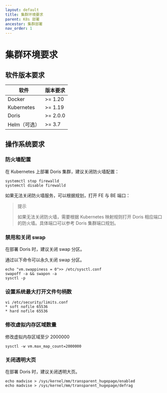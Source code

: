 ```yaml
---
layout: default
title: 集群环境要求
parent: K8s 部署
ancestor: 集群部署
nav_order: 1
---
```


# 集群环境要求
## 软件版本要求

| 软件 | 版本要求 |
| -- | -- |
| Docker | >= 1.20 |
| Kubernetes | >= 1.19 |
| Doris | >= 2.0.0 |
| Helm（可选） | >= 3.7 |

## 操作系统要求
### 防火墙配置
在 Kubernetes 上部署 Doris 集群，建议关闭防火墙配置：

```shell
systemctl stop firewalld
systemctl disable firewalld
```

如果无法关闭防火墙服务，可以根据规划，打开 FE 与 BE 端口：

> 提示
> 
> 如果无法关闭防火墙，需要根据 Kubernetes 映射规则打开 Doris 相应端口的防火墙。具体端口可以参考 Doris 集群端口规划。

### 禁用和关闭 swap
在部署 Doris 时，建议关闭 swap 分区。

通过以下命令可以永久关闭 swap 分区。

```shell
echo "vm.swappiness = 0">> /etc/sysctl.conf
swapoff -a && swapon -a
sysctl -p
```

### 设置系统最大打开文件句柄数

```shell
vi /etc/security/limits.conf 
* soft nofile 65536
* hard nofile 65536
```

### 修改虚拟内存区域数量
修改虚拟内存区域至少 2000000

```shell
sysctl -w vm.max_map_count=2000000
```

### 关闭透明大页
在部署 Doris 时，建议关闭透明大页。

```shell
echo madvise > /sys/kernel/mm/transparent_hugepage/enabled
echo madvise > /sys/kernel/mm/transparent_hugepage/defrag
```